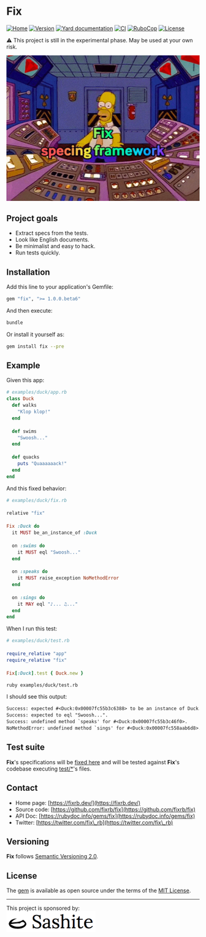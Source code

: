 # Fix

[![Home](https://img.shields.io/badge/Home-fixrb.dev-00af8b)](https://fixrb.dev/)
[![Version](https://img.shields.io/github/v/tag/fixrb/fix?label=Version&logo=github)](https://github.com/fixrb/fix/releases)
[![Yard documentation](https://img.shields.io/badge/Yard-documentation-blue.svg?logo=github)](https://rubydoc.info/github/fixrb/fix/main)
[![CI](https://github.com/fixrb/fix/workflows/CI/badge.svg?branch=main)](https://github.com/fixrb/fix/actions?query=workflow%3Aci+branch%3Amain)
[![RuboCop](https://github.com/fixrb/fix/workflows/RuboCop/badge.svg?branch=main)](https://github.com/fixrb/fix/actions?query=workflow%3Arubocop+branch%3Amain)
[![License](https://img.shields.io/github/license/fixrb/fix?label=License&logo=github)](https://github.com/fixrb/fix/raw/main/LICENSE.md)

⚠️ This project is still in the experimental phase. May be used at your own risk.

![Fix specing framework for Ruby](https://github.com/fixrb/fix/raw/main/img/fix.jpg)

## Project goals

* Extract specs from the tests.
* Look like English documents.
* Be minimalist and easy to hack.
* Run tests quickly.

## Installation

Add this line to your application's Gemfile:

```ruby
gem "fix", ">= 1.0.0.beta6"
```

And then execute:

```sh
bundle
```

Or install it yourself as:

```sh
gem install fix --pre
```

## Example

Given this app:

```ruby
# examples/duck/app.rb
class Duck
  def walks
    "Klop klop!"
  end

  def swims
    "Swoosh..."
  end

  def quacks
    puts "Quaaaaaack!"
  end
end
```

And this fixed behavior:

```ruby
# examples/duck/fix.rb

relative "fix"

Fix :Duck do
  it MUST be_an_instance_of :Duck

  on :swims do
    it MUST eql "Swoosh..."
  end

  on :speaks do
    it MUST raise_exception NoMethodError
  end

  on :sings do
    it MAY eql "♪... ♫..."
  end
end
```

When I run this test:

```ruby
# examples/duck/test.rb

require_relative "app"
require_relative "fix"

Fix[:Duck].test { Duck.new }
```

```sh
ruby examples/duck/test.rb
```

I should see this output:

```txt
Success: expected #<Duck:0x00007fc55b3c6388> to be an instance of Duck.
Success: expected to eql "Swoosh...".
Success: undefined method `speaks' for #<Duck:0x00007fc55b3c46f0>.
NoMethodError: undefined method `sings' for #<Duck:0x00007fc558aab6d8>.
```

## Test suite

__Fix__'s specifications will be [fixed here](https://github.com/fixrb/fix/blob/main/fix/) and will be tested against __Fix__'s codebase executing [test/*](https://github.com/fixrb/fix/blob/main/test/)'s files.

## Contact

* Home page: [https://fixrb.dev/](https://fixrb.dev/)
* Source code: [https://github.com/fixrb/fix](https://github.com/fixrb/fix)
* API Doc: [https://rubydoc.info/gems/fix](https://rubydoc.info/gems/fix)
* Twitter: [https://twitter.com/fix\_rb](https://twitter.com/fix\_rb)

## Versioning

__Fix__ follows [Semantic Versioning 2.0](https://semver.org/).

## License

The [gem](https://rubygems.org/gems/fix) is available as open source under the terms of the [MIT License](https://github.com/fixrb/fix/raw/main/LICENSE.md).

***

<p>
  This project is sponsored by:<br />
  <a href="https://sashite.com/"><img
    src="https://github.com/fixrb/fix/raw/main/img/sashite.png"
    alt="Sashite" /></a>
</p>

